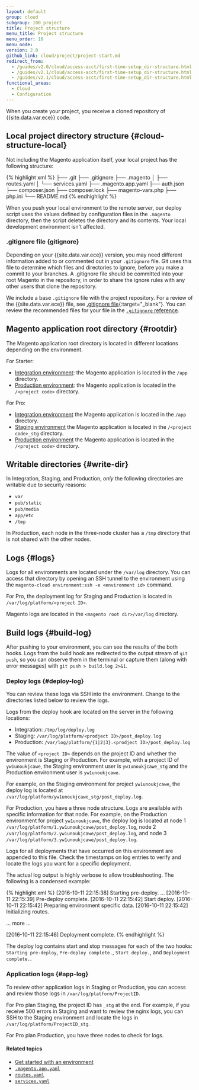 ```yaml
---
layout: default
group: cloud
subgroup: 100_project
title: Project structure
menu_title: Project structure
menu_order: 10
menu_node:
version: 2.0
github_link: cloud/project/project-start.md
redirect_from:
  - /guides/v2.0/cloud/access-acct/first-time-setup_dir-structure.html
  - /guides/v2.1/cloud/access-acct/first-time-setup_dir-structure.html
  - /guides/v2.1/cloud/access-acct/first-time-setup_dir-structure.html
functional_areas:
  - Cloud
  - Configuration
---
```


When you create your project, you receive a cloned repository of {{site.data.var.ece}} code.

## Local project directory structure {#cloud-structure-local}
Not including the Magento application itself, your local project has the following structure:

{% highlight xml %}
├── .git
├── .gitignore
├── .magento
│   ├── routes.yaml
│   └── services.yaml
├── .magento.app.yaml
├── auth.json
├── composer.json
├── composer.lock
├── magento-vars.php
├── php.ini
└── README.md
{% endhighlight %}

<div class="bs-callout bs-callout-info" id="info">
  <p>When you push your local environment to the remote server, our deploy script uses the values defined by configuration files in the <code>.magento</code> directory, then the script deletes the directory and its contents. Your local development environment isn't affected.</p>
</div>

### .gitignore file {gitignore}
Depending on your {{site.data.var.ece}} version, you may need different information added to or commented out in your `.gitignore` file. Git uses this file to determine which files and directories to ignore, before you make a commit to your branches. A .gitignore file should be committed into your root Magento in the repository, in order to share the ignore rules with any other users that clone the repository.

We include a base `.gitignore` file with the project repository. For a review of the {{site.data.var.ece}} file, see [.gitignore file](https://github.com/magento/magento-cloud/blob/master/.gitignore){:target="_blank"}. You can review the recommended files for your file in the [`.gitignore` reference]({{page.baseurl}}config-guide/prod/config-reference-gitignore.html).

## Magento application root directory {#rootdir}
The Magento application root directory is located in different locations depending on the environment.

For Starter:

* [Integration environment]({{page.baseurl}}cloud/basic-information/starter-architecture.html#cloud-arch-int): the Magento application is located in the `/app` directory.
* [Production environment]({{page.baseurl}}cloud/basic-information/starter-architecture.html#cloud-arch-prod): the Magento application is located in the `/<project code>` directory.

For Pro:

* [Integration environment]({{page.baseurl}}cloud/reference/discover-arch.html#cloud-arch-int) the Magento application is located in the `/app` directory.
* [Staging environment]({{page.baseurl}}cloud/reference/discover-arch.html#cloud-arch-stage) the Magento application is located in the `/<project code>_stg` directory.
* [Production environment]({{page.baseurl}}cloud/reference/discover-arch.html#cloud-arch-prod) the Magento application is located in the ` /<project code>` directory.

## Writable directories {#write-dir}
In Integration, Staging, and Production, *only* the following directories are writable due to security reasons:

*	`var`
*	`pub/static`
*	`pub/media`
*	`app/etc`
*	`/tmp`

<div class="bs-callout bs-callout-info" id="info">
  <p>In Production, each node in the three-node cluster has a <code>/tmp</code> directory that is not shared with the other nodes.</p>
</div>

## Logs {#logs}
Logs for all environments are located under the `/var/log` directory. You can access that directory by opening an SSH tunnel to the environment using the `magento-cloud environment:ssh -e <environment id>` command.

For Pro, the deployment log for Staging and Production is located in `/var/log/platform/<project ID>`.

Magento logs are located in the `<magento root dir>/var/log` directory.

## Build logs {#build-log}
After pushing to your environment, you can see the results of the both hooks. Logs from the build hook are redirected to the output stream of `git push`, so you can observe them in the terminal or capture them (along with error messages) with `git push > build.log 2>&1`.

### Deploy logs {#deploy-log}
You can review these logs via SSH into the environment. Change to the directories listed below to review the logs.

Logs from the deploy hook are located on the server in the following locations:

*	Integration: `/tmp/log/deploy.log`
*	Staging: `/var/log/platform/<prodject ID>/post_deploy.log`
*	Production: `/var/log/platform/{1|2|3}.<prodject ID>/post_deploy.log`

The value of `<project ID>` depends on the project ID and whether the environment is Staging or Production. For example, with a project ID of `yw1unoukjcawe`, the Staging environment user is `yw1unoukjcawe_stg` and the Production environment user is `yw1unoukjcawe`.

For example, on the Staging environment for project `yw1unoukjcawe`, the deploy log is located at `/var/log/platform/yw1unoukjcawe_stg/post_deploy.log`.

For Production, you have a three node structure. Logs are available with specific information for that node. For example, on the Production environment for project `yw1unoukjcawe`, the deploy log is located at node 1 `/var/log/platform/1.yw1unoukjcawe/post_deploy.log`, node 2 `/var/log/platform/2.yw1unoukjcawe/post_deploy.log`, and node 3 `/var/log/platform/3.yw1unoukjcawe/post_deploy.log`.

Logs for all deployments that have occurred on this environment are appended to this file. Check the timestamps on log entries to verify and locate the logs you want for a specific deployment.

The actual log output is highly verbose to allow troubleshooting. The following is a condensed example:

{% highlight xml %}
[2016-10-11 22:15:38] Starting pre-deploy.
...
[2016-10-11 22:15:39] Pre-deploy complete.
[2016-10-11 22:15:42] Start deploy.
[2016-10-11 22:15:42] Preparing environment specific data.
[2016-10-11 22:15:42] Initializing routes.

... more ...

[2016-10-11 22:15:46] Deployment complete.
{% endhighlight %}

The deploy log contains start and stop messages for each of the two hooks:
`Starting pre-deploy`, `Pre-deploy complete.`, `Start deploy.`, and `Deployment complete.`.

### Application logs {#app-log}
To review other application logs in Staging or Production, you can access and review those logs in `/var/log/platform/ProjectID`.

For Pro plan Staging, the project ID has `_stg` at the end. For example, if you receive 500 errors in Staging and want to review the nginx logs, you can SSH to the Staging environment and locate the logs in `/var/log/platform/ProjectID_stg`.

For Pro plan Production, you have three nodes to check for logs.

#### Related topics
*	[Get started with an environment]({{page.baseurl}}cloud/env/environments-start.html)
*	[`.magento.app.yaml`]({{page.baseurl}}cloud/project/project-conf-files_magento-app.html)
*	[`routes.yaml`]({{page.baseurl}}cloud/project/project-conf-files_routes.html)
*	[`services.yaml`]({{page.baseurl}}cloud/project/project-conf-files_services.html)
